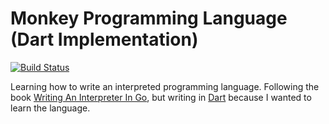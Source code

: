 # Monkey Programming Language (Dart Implementation)

[![Build Status](https://travis-ci.org/dryhopped/monkey.svg?branch=master)](https://travis-ci.org/dryhopped/monkey)

Learning how to write an interpreted programming language. Following the book [Writing An Interpreter In Go](https://interpreterbook.com/), but writing in [Dart](https://www.dartlang.org/) because I wanted to learn the language.